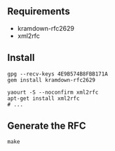 ## Requirements

- kramdown-rfc2629
- xml2rfc

## Install

    gpg --recv-keys 4E9B574B8FBB171A
    gem install kramdown-rfc2629

    yaourt -S --noconfirm xml2rfc
    apt-get install xml2rfc
    # ...

## Generate the RFC

    make
